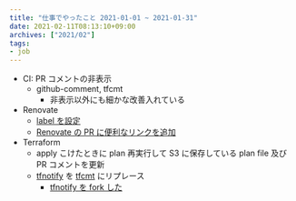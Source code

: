 ```yaml
---
title: "仕事でやったこと 2021-01-01 ~ 2021-01-31"
date: 2021-02-11T08:13:10+09:00
archives: ["2021/02"]
tags:
- job
---
```


* CI: PR コメントの非表示
  * github-comment, tfcmt
    * 非表示以外にも細かな改善入れている
* Renovate
  * [label を設定](https://github.com/renovatebot/renovate/pull/8138)
  * [Renovate の PR に便利なリンクを追加](/renovate-add-compare/)
* Terraform
  * apply こけたときに plan 再実行して S3 に保存している plan file 及び PR コメントを更新
  * [tfnotify](https://github.com/mercari/tfnotify) を [tfcmt](https://github.com/suzuki-shunsuke/tfcmt) にリプレース
    * [tfnotify を fork した](/fork-tfnotify/)
